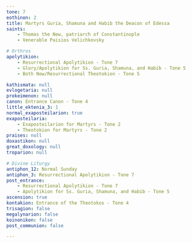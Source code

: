 ```yaml
---
tone: 7
eothinon: 2
title: Martyrs Guria, Shamuna and Habib the Deacon of Edessa
saints:
    - Thomas the New, patriarch of Constantinople
    - Venerable Paisios Velichkovsky

# Orthros
apolytikion:
    - Resurrectional Apolytikion - Tone 7
    - Glory/Apolytikion for Ss. Guria, Shamuna, and Habib - Tone 5
    - Both Now/Resurrectional Theotokion - Tone 5

kathismata: null
evlogetaria: null
prokeimenon: null
canon: Entrance Canon - Tone 4
little_ektenia_3: 1
normal_exaposteilarion: true
exaposteilaria:
    - Exaposteilarion for Martyrs - Tone 2
    - Theotokion for Martyrs - Tone 2
praises: null
doxastikon: null
great_doxology: null
troparion: null

# Divine Liturgy
antiphon_12: Normal Sunday
antiphon_3: Resurrectional Apolytikion - Tone 7
post_entrance:
    - Resurrectional Apolytikion - Tone 7
    - Apolytikion for Ss. Guria, Shamuna, and Habib - Tone 5
ascension: true
kontakion: Entrance of the Theotokos - Tone 4
trisagion: false
megalynarion: false
koinonikon: false
post_communion: false

---
```


